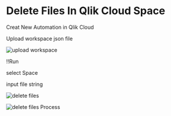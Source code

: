 # Delete Files In Qlik Cloud Space

Creat New Automation in Qlik Cloud

Upload workspace json file

![upload workspace](https://github.com/arumjin/deleteFilesInQlikCloudSpace/assets/7877793/5dbe39e9-e38c-4e4f-8881-01c5b70492f7)


!!Run

select Space

input file string

![delete files](https://github.com/arumjin/deleteFilesInQlikCloudSpace/assets/7877793/662962f1-292f-47b7-aae2-dcc224b5a753)


![delete files Process](https://github.com/arumjin/deleteFilesInQlikCloudSpace/assets/7877793/5f1d9920-bce0-418a-9e61-55d854fbdec9)
